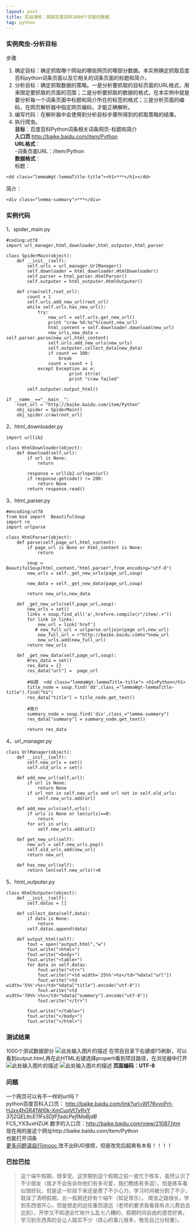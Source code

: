 ```yaml
---
layout: post
title: 实战演练：爬取百度百科1000个页面的数据
tag: python
---
```


### 实例爬虫-分析目标

步骤
 1. 确定目标：确定抓取哪个网站的哪些网页的哪部分数据。本实例确定抓取百度百科python词条页面以及它相关的词条页面的标题和简介。
 2. 分析目标：确定抓取数据的策略。一是分析要抓取的目标页面的URL格式，用来限定要抓取的页面的范围；二是分析要抓取的数据的格式，在本实例中就是要分析每一个词条页面中标题和简介所在的标签的格式；三是分析页面的编码，在网页解析器中指定网页编码，才能正确解析。
 3. 编写代码：在解析器中会使用到分析目标步骤所得到的抓取策略的结果。
 4. 执行爬虫。<br/>
**目标**：百度百科Python词条相关词条网页-标题和简介<br/>
**入口页**:http://baike.baidu.com/item/Python<br/>
**URL格式**：<br/>
-词条页面URL：/item/Python<br/>
**数据格式**：<br/>
标题：<br/>

```
<dd class="lemmaWgt-lemmaTitle-title"><h1>***</h1></dd>
```

简介：

```
<div class="lemma-summary">***</div>
```

### 实例代码

1、spider_main.py

```
#coding:utf8
import url_manager,html_downloader,html_outputer,html_parser

class SpiderMain(object):
    def __init__(self):
        self.urls = url_manager.UrlManager()
        self.downloader = html_downloader.HtmlDownloader()
        self.parser = html_parser.HtmlParser()
        self.outputer = html_outputer.HtmlOutputer()

    def craw(self,root_url):
        count = 1
        self.urls.add_new_url(root_url)        
        while self.urls.has_new_url():
            try:
                new_url = self.urls.get_new_url()
                print "craw %d:%s"%(count,new_url)
                html_content = self.downloader.download(new_url)
                new_urls,new_data = self.parser.parse(new_url,html_content)
                self.urls.add_new_urls(new_urls)
                self.outputer.collect_data(new_data)
                if count == 100:
                    break
                count = count + 1
            except Exception as e:
                        print str(e)
                        print "craw failed"

        self.outputer.output_html()

if __name__=="__main__":
    root_url = "http://baike.baidu.com/item/Python"
    obj_spider = SpiderMain()
    obj_spider.craw(root_url)
```

2、html_downloader.py

```
import urllib2

class HtmlDownloader(object):
    def download(self,url):
        if url is None:
            return

        response = urllib2.urlopen(url)
        if response.getcode() != 200:
            return None        
        return response.read()
```

3、html_parser.py

```
#encoding:utf8
from bs4 import  BeautifulSoup
import re
import urlparse

class HtmlParser(object):
    def parse(self,page_url,html_content):
        if page_url is None or html_content is None:
            return

        soup = BeautifulSoup(html_content,"html.parser",from_encoding="utf-8")
        new_urls = self._get_new_urls(page_url,soup)

        new_data = self._get_new_data(page_url,soup)

        return new_urls,new_data

    def _get_new_urls(self,page_url,soup):
        new_urls = set()
        links = soup.find_all('a',href=re.compile(r"/item/.+"))
        for link in links:
            new_url = link['href']
           # new_full_url = urlparse.urljoin(page_url,new_url)
            new_full_url = r"http://baike.baidu.com%s"%new_url
            new_urls.add(new_full_url)
        return new_urls

    def _get_new_data(self,page_url,soup):
        #res_data = set() 
        res_data = {}           
        res_data["url"] =  page_url

        #标题  <dd class="lemmaWgt-lemmaTitle-title"> <h1>Python</h1>
        title_node = soup.find('dd',class_="lemmaWgt-lemmaTitle-title").find("h1")
        res_data["title"] = title_node.get_text()

        #简介        
        summary_node = soup.find('div',class_="lemma-summary")
        res_data["summary"] = summary_node.get_text()   

        return res_data
```

4、url_manager.py

```
class UrlManager(object):
    def __init__(self):
        self.new_urls = set()
        self.old_urls = set()

    def add_new_url(self,url):      
        if url is None:
            return None
        if url not in self.new_urls and url not in self.old_urls:
            self.new_urls.add(url)

    def add_new_urls(self,urls):
        if urls is None or len(urls)==0:
            return
        for url in urls:
            self.new_urls.add(url)

    def get_new_url(self):
        new_url = self.new_urls.pop()
        self.old_urls.add(new_url)
        return new_url

    def has_new_url(self):
        return len(self.new_urls)!=0
```

5、html_outputer.py

```
class HtmlOutputer(object):
    def __init__(self):
        self.datas = []

    def collect_data(self,data):
        if data is None:
            return
        self.datas.append(data)

    def output_html(self):
        fout = open("output.html","w")
        fout.write("<html>")
        fout.write("<body>")
        fout.write("<table>")
        for data in self.datas:
            fout.write("<tr>")
            fout.write(r"<td width='25%%'>%s</td>"%data["url"])
            fout.write("<td width='5%%'>%s</td>"%data["title"].encode("utf-8"))
            fout.write("<td width='70%%'>%s</td>"%data["summary"].encode("utf-8"))
            fout.write("</tr>")

        fout.write("</table>")
        fout.write("</body>")
        fout.write("</html>")
```

### 测试结果
1000个测试数据部分
![此处输入图片的描述][1]
在项目目录下右键或F5刷新，可以看到output.html,再在此HTML右键选择properti看到项目路径，在浏览器中打开
![此处输入图片的描述][2]
![此处输入图片的描述][3]
**页面编码：UTF-8**
### 问题
一个网页可以有不一样的url吗？<br/>
python百度百科入口页：
http://baike.baidu.com/link?url=Wf76vvoFrt-HJxx4hGR41WI0k-XmCuqVt7yRvY<br/>
_37j2QELttcE11FsSDfFfadcPeflMaBjdB_<br/>
FC5_YX3uxHZUK
数字的入口页：http://baike.baidu.com/view/21087.htm<br/>
现在用的是这个网址http://baike.baidu.com/item/Python<br/>
也能打开词条<br/>
[更多问题请自行imooc](http://www.imooc.com/learn/563),改不出BUG很烦，但是改完后超爽有木有！！！！
### 巴拉巴拉
> 这个端午假期，很享受。这学期到这个假期之前一直忙于练车，虽然认识了不少朋友（我才不会告诉你他们有多可爱，我们教练有多逗），但是练车看似很好玩，但是这一阶段下来还是费了不少心力，学习时间被分割了不少，耽误了清明假期，五一假期还好有个端午（知足常乐）。
> 爬虫之路很长，学到东西很开心，但是想走的远任重而道远（老师的要求我看我有点儿费劲去达到），开学又不知道会忙些什么乱七八糟的，假期时间自由的感觉好爽，学习到东西真的会让人踏实不少（烦心的事儿很多，敬告自己分轻重）。

  [1]: http://omztq7zo1.bkt.clouddn.com/%E7%88%AC%E8%99%AB%E6%B5%8B%E8%AF%95%E7%BB%93%E6%9E%9C.png
  [2]: http://omztq7zo1.bkt.clouddn.com/%E7%88%AC%E8%99%AB%E6%B5%8B%E8%AF%95%E7%BB%93%E6%9E%9C2.png
  [3]: http://omztq7zo1.bkt.clouddn.com/%E7%88%AC%E8%99%AB%E6%B5%8B%E8%AF%95%E7%BB%93%E6%9E%9C1.png